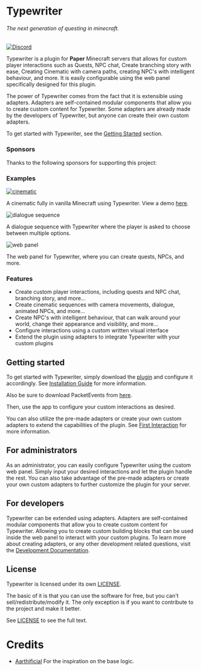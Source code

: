 # Typewriter

###### The next generation of questing in minecraft.

[![Discord](https://img.shields.io/discord/1054708062520360960?label=discord&logo=discord&logoColor=white)](https://discord.gg/HtbKyuDDBw)

Typewriter is a plugin for **Paper** Minecraft servers that allows for custom player interactions such as Quests,
NPC chat, Create branching story with ease, Creating Cinematic with camera paths, creating NPC's with intelligent behaviour, and more. 
It is easily configurable using the web panel specifically designed for this plugin.

The power of Typewriter comes from the fact that it is extensible using adapters. 
Adapters are self-contained modular components that allow you to create custom content for Typewriter.
Some adapters are already made by the developers of Typewriter, but anyone can create their own custom adapters.

To get started with Typewriter, see the [Getting Started](#getting-started) section.

### Sponsors

Thanks to the following sponsors for supporting this project:
<!-- sponsors -->
<!-- sponsors -->

### Examples

[![cinematic](https://raw.githubusercontent.com/gabber235/TypeWriter/develop/readme/cinematic.gif)](https://youtu.be/1pGBtJleEuQ)

A cinematic fully in vanilla Minecraft using Typewriter. View a demo [here](https://youtu.be/1pGBtJleEuQ).

![dialogue sequence](https://raw.githubusercontent.com/gabber235/TypeWriter/develop/readme/chat-messages.gif)

A dialogue sequence with Typewriter where the player is asked to choose between multiple options.

![web panel](https://raw.githubusercontent.com/gabber235/TypeWriter/develop/readme/typewrite-interface-demo.png)

The web panel for Typewriter, where you can create quests, NPCs, and more.

### Features

- Create custom player interactions, including quests and NPC chat, branching story, and more...
- Create cinematic sequences with camera movements, dialogue, animated NPCs, and more...
- Create NPC's with intelligent behaviour, that can walk around your world, change their appearance and visibility, and more...
- Configure interactions using a custom written visual interface
- Extend the plugin using adapters to integrate Typewriter with your custom plugins

## Getting started

To get started with Typewriter, simply download the [plugin](https://modrinth.com/plugin/typewriter/versions) and configure it accordingly. 
See [Installation Guide](https://docs.typewritermc.com/docs/installation-guide) for more information.

Also be sure to download PacketEvents from [here](https://modrinth.com/plugin/packetevents/versions?l=paper).

Then, use the app to configure your custom interactions as desired.

You can also utilize the pre-made adapters or create your own custom adapters to extend the capabilities of the plugin. 
See [First Interaction](https://docs.typewritermc.com/docs/first-interaction) for more information.

## For administrators

As an administrator, you can easily configure Typewriter using the custom web panel. 
Simply input your desired interactions and let the plugin handle the rest. 
You can also take advantage of the pre-made adapters or create your own custom
adapters to further customize the plugin for your server.

## For developers

Typewriter can be extended using adapters.
Adapters are self-contained modular components that allow you to create custom content for Typewriter.
Allowing you to create custom building blocks that can be used inside the web panel to interact with your custom plugins.
To learn more about creating adapters, or any other development related questions, visit the [Development Documentation](https://docs.typewritermc.com/develop).

## License
Typewriter is licensed under its own [LICENSE](LICENSE).

The basic of it is that you can use the software for free, but you can't sell/redistribute/modify it.
The only exception is if you want to contribute to the project and make it better.

See [LICENSE](LICENSE) to see the full text.

# Credits

- [Aarthificial](https://www.youtube.com/@aarthificial) For the inspiration on the base logic.
